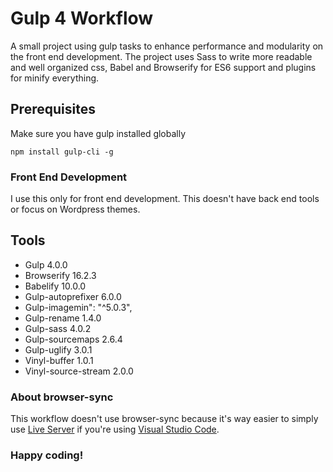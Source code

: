 # Gulp 4 Workflow

A small project using gulp tasks to enhance performance and modularity on the front end development. The project uses Sass to write more readable and well organized css, Babel and Browserify for ES6 support and plugins for minify everything.


## Prerequisites

Make sure you have gulp installed globally

```
npm install gulp-cli -g
```

### Front End Development

I use this only for front end development. This doesn't have back end tools or focus on Wordpress themes.

## Tools

- Gulp 4.0.0
- Browserify 16.2.3
- Babelify 10.0.0
- Gulp-autoprefixer 6.0.0
- Gulp-imagemin": "^5.0.3",
- Gulp-rename 1.4.0
- Gulp-sass 4.0.2
- Gulp-sourcemaps 2.6.4
- Gulp-uglify 3.0.1
- Vinyl-buffer 1.0.1
- Vinyl-source-stream 2.0.0

### About browser-sync

This workflow doesn't use browser-sync because it's way easier to simply use [Live Server](https://marketplace.visualstudio.com/items?itemName=ritwickdey.LiveServer) if you're using [Visual Studio Code](https://code.visualstudio.com/).

### Happy coding!
